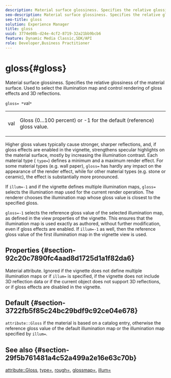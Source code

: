 ```yaml
---
description: Material surface glossiness. Specifies the relative glossiness of the material surface. Used to select the illumination map and control rendering of gloss effects and 3D reflections.
seo-description: Material surface glossiness. Specifies the relative glossiness of the material surface. Used to select the illumination map and control rendering of gloss effects and 3D reflections.
seo-title: gloss
solution: Experience Manager
title: gloss
uuid: 3774e08b-d24e-4cf2-8719-32a21bb9bcb6
feature: Dynamic Media Classic,SDK/API
role: Developer,Business Practitioner
---
```


# gloss{#gloss}

Material surface glossiness. Specifies the relative glossiness of the material surface. Used to select the illumination map and control rendering of gloss effects and 3D reflections.

 `gloss= *`val`*`

<table id="simpletable_82166CA080AD401180404462FB2407D7"> 
 <tr class="strow"> 
  <td class="stentry"> <p><span class="codeph"> <span class="varname"> val</span> </span> </p></td> 
  <td class="stentry"> <p>Gloss (0…100 percent) or -1 for the default (reference) gloss value. </p></td> 
 </tr> 
</table>

Higher gloss values typically cause stronger, sharper reflections, and, if gloss effects are enabled in the vignette, strengthens specular highlights on the material surface, mostly by increasing the illumination contrast. Each material type ( `type=`) defines a minimum and a maximum render effect. For some material types (e.g. wall paper), `gloss=` has hardly any impact on the appearance of the render effect, while for other material types (e.g. stone or ceramic), the effect is substantially more pronounced.

If `illum=-1` and if the vignette defines multiple illumination maps, `gloss=` selects the illumination map used for the current render operation. The renderer chooses the illumination map whose gloss value is closest to the specified gloss.

`gloss=-1` selects the reference gloss value of the selected illumination map, as defined in the view properties of the vignette. This ensures that the illumination map is used exactly as authored, without further modification, even if gloss effects are enabled. If `illum=-1` as well, then the reference gloss value of the first illumination map in the vignette view is used.

## Properties {#section-92c20c7890fc4aad8d1725d1a1f82da6}

Material attribute. Ignored if the vignette does not define multiple illumination maps or if `illum=` is specified, if the vignette does not include 3D reflection data or if the current object does not support 3D reflections, or if gloss effects are disabled in the vignette.

## Default {#section-3722fb5f85c24bc29bdf9c92ce04e678}

`attribute::Gloss` if the material is based on a catalog entry, otherwise the reference gloss value of the default illumination map or the illumination map specified by `illum=`.

## See also {#section-29f5b761481a4c52a499a2e16e63c70b}

[attribute::Gloss](../../../../../ir-api/material-cat/image-rendering-api-ref/c-ir-material-catalog/c-ir-material-data-reference/r-ir-cat-gloss.md#reference-5277f62a67e2408ab94699aa712f1eeb), [type=](../../../../../ir-api/http-protocol/image-rendering-api-ref/c-ir-http-protocol-ref/c-ir-http-protocol-command-reference/r-ir-http-type.md#reference-128c7de89e2d46838019b560f3f84a35), [rough=](../../../../../ir-api/http-protocol/image-rendering-api-ref/c-ir-http-protocol-ref/c-ir-http-protocol-command-reference/r-ir-rough.md#reference-00add846b09f4dc39420bda1ca414180), [glossmap=](../../../../../ir-api/http-protocol/image-rendering-api-ref/c-ir-http-protocol-ref/c-ir-http-protocol-command-reference/r-ir-glossmap.md#reference-99940148ae6a401482b2d03c68530f3a), [illum=](../../../../../ir-api/http-protocol/image-rendering-api-ref/c-ir-http-protocol-ref/c-ir-http-protocol-command-reference/r-ir-http-illum.md#reference-8efe483a30684022bfe711eb73efbee6) 
